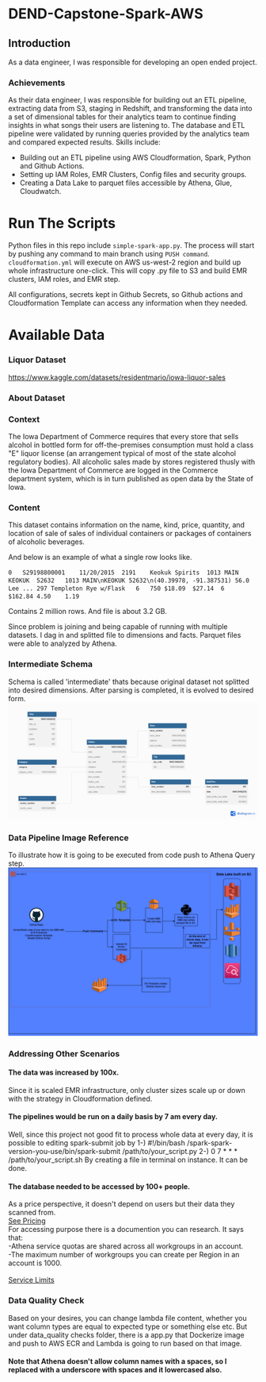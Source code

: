 # DEND-Capstone-Spark-AWS

## Introduction
As a data engineer, I was responsible for developing an open ended project. 

### Achievements
As their data engineer, I was responsible for building out an ETL pipeline, extracting data from S3, staging in Redshift, and transforming the data into a set of dimensional tables for their analytics team to continue finding insights in what songs their users are listening to. The database and ETL pipeline were validated by running queries provided by the analytics team and compared expected results.
Skills include:
* Building out an ETL pipeline using AWS Cloudformation, Spark, Python and Github Actions.
* Setting up IAM Roles, EMR Clusters, Config files and security groups.
* Creating a Data Lake to parquet files accessible by Athena, Glue, Cloudwatch.

# Run The Scripts
Python files in this repo include `simple-spark-app.py`. The process will start by pushing any command to main branch using `PUSH command`. `cloudformation.yml` will execute on AWS us-west-2 region and build up whole infrastructure one-click. This will copy .py file to S3 and build EMR clusters, IAM roles, and EMR step.

All configurations, secrets kept in Github Secrets, so Github actions and Cloudformation Template can access any information when they needed.

# Available Data
### Liquor Dataset
https://www.kaggle.com/datasets/residentmario/iowa-liquor-sales
### About Dataset
### Context
The Iowa Department of Commerce requires that every store that sells alcohol in bottled form for off-the-premises consumption must hold a class "E" liquor license (an arrangement typical of most of the state alcohol regulatory bodies). All alcoholic sales made by stores registered thusly with the Iowa Department of Commerce are logged in the Commerce department system, which is in turn published as open data by the State of Iowa.

### Content
This dataset contains information on the name, kind, price, quantity, and location of sale of sales of individual containers or packages of containers of alcoholic beverages.

And below is an example of what a single row looks like.


```
0	S29198800001	11/20/2015	2191	Keokuk Spirits	1013 MAIN	KEOKUK	52632	1013 MAIN\nKEOKUK 52632\n(40.39978, -91.387531)	56.0	Lee	...	297	Templeton Rye w/Flask	6	750	$18.09	$27.14	6	$162.84	4.50	1.19
```
Contains 2 million rows. And file is about 3.2 GB. 

Since problem is joining and being capable of running with multiple datasets. I dag in and splitted file to dimensions and facts. Parquet files were able to analyzed by Athena.

### Intermediate Schema
Schema is called 'intermediate' thats because original dataset not splitted into desired dimensions. After parsing is completed, it is evolved to desired form.
![Alt text](/images/schema/schema.png?raw=true "Optional Title")

### Data Pipeline Image Reference
To illustrate how it is going to be executed from code push to Athena Query step.
![Alt text](/images/pipeline/pipeline.png?raw=true "Optional Title")

### Addressing Other Scenarios
#### The data was increased by 100x.
Since it is scaled EMR infrastructure, only cluster sizes scale up or down with the strategy in Cloudformation defined.
#### The pipelines would be run on a daily basis by 7 am every day.
Well, since this project not good fit to process whole data at every day, it is possible to editing spark-submit job by 
1-) 
#!/bin/bash 
/spark-spark-version-you-use/bin/spark-submit /path/to/your_script.py
2-) 0 7 * * * /path/to/your_script.sh
By creating a file in terminal on instance. It can be done.
#### The database needed to be accessed by 100+ people.
As a price perspective, it doesn't depend on users but their data they scanned from.<br />
[See Pricing](https://aws.amazon.com/athena/pricing/)<br />
For accessing purpose there is a documention you can research. It says that: <br />
-Athena service quotas are shared across all workgroups in an account.<br />
-The maximum number of workgroups you can create per Region in an account is 1000.<br />
<br />
[Service Limits](https://docs.aws.amazon.com/athena/latest/ug/service-limits.html)


### Data Quality Check
Based on your desires, you can change lambda file content, whether you want column types are equal to expected type or something else etc. But under data_quality checks folder, there is a app.py that Dockerize image and push to AWS ECR and Lambda is going to run based on that image. 

#### Note that Athena doesn't allow column names with a spaces, so I replaced with a underscore with spaces and it lowercased also.
